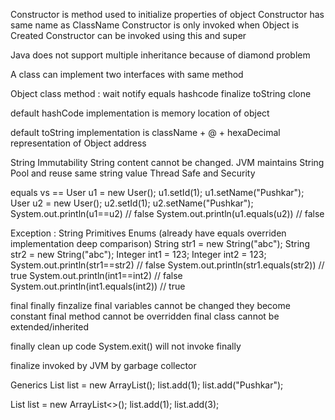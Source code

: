 
Constructor is method used to initialize properties of object
Constructor has same name as ClassName
Constructor is only invoked when Object is Created
Constructor can be invoked using this and super

Java does not support multiple inheritance because of diamond problem

A class can implement two interfaces with same method

Object class method : wait notify equals hashcode finalize toString clone

default hashCode implementation is memory location of object

default toString implementation is className + @ + hexaDecimal representation of Object address

String Immutability
String content cannot be changed.
JVM maintains String Pool and reuse same string value
Thread Safe and Security

equals vs ==
User u1 = new User();
u1.setId(1);
u1.setName("Pushkar");
User u2 = new User();
u2.setId(1);
u2.setName("Pushkar");
System.out.println(u1==u2) // false
System.out.println(u1.equals(u2)) // false

Exception :
String Primitives Enums (already have equals overriden implementation deep comparison)
String str1 = new String("abc");
String str2 = new String("abc");
Integer int1 = 123;
Integer int2 = 123;
System.out.println(str1==str2) // false
System.out.println(str1.equals(str2)) // true
System.out.println(int1==int2) // false
System.out.println(int1.equals(int2)) // true

final finally finzalize
final variables cannot be changed they become constant
final method    cannot be overridden
final class     cannot be extended/inherited

finally clean up code System.exit() will not invoke finally

finalize invoked by JVM by garbage collector

Generics
List list = new ArrayList();
list.add(1);
list.add("Pushkar");

List<Integer> list = new ArrayList<>();
list.add(1);
list.add(3);

